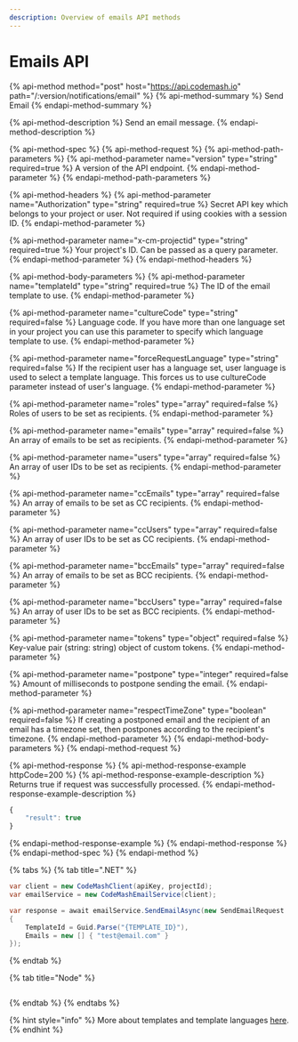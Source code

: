 ```yaml
---
description: Overview of emails API methods
---
```


# Emails API

{% api-method method="post" host="https://api.codemash.io" path="/:version/notifications/email" %}
{% api-method-summary %}
Send Email
{% endapi-method-summary %}

{% api-method-description %}
Send an email message.
{% endapi-method-description %}

{% api-method-spec %}
{% api-method-request %}
{% api-method-path-parameters %}
{% api-method-parameter name="version" type="string" required=true %}
A version of the API endpoint.
{% endapi-method-parameter %}
{% endapi-method-path-parameters %}

{% api-method-headers %}
{% api-method-parameter name="Authorization" type="string" required=true %}
Secret API key which belongs to your project or user. Not required if using cookies with a session ID.
{% endapi-method-parameter %}

{% api-method-parameter name="x-cm-projectid" type="string" required=true %}
Your project's ID. Can be passed as a query parameter.
{% endapi-method-parameter %}
{% endapi-method-headers %}

{% api-method-body-parameters %}
{% api-method-parameter name="templateId" type="string" required=true %}
The ID of the email template to use.
{% endapi-method-parameter %}

{% api-method-parameter name="cultureCode" type="string" required=false %}
Language code. If you have more than one language set in your project you can use this parameter to specify which language template to use.
{% endapi-method-parameter %}

{% api-method-parameter name="forceRequestLanguage" type="string" required=false %}
If the recipient user has a language set, user language is used to select a template language. This forces us to use cultureCode parameter instead of user's language.
{% endapi-method-parameter %}

{% api-method-parameter name="roles" type="array" required=false %}
Roles of users to be set as recipients.
{% endapi-method-parameter %}

{% api-method-parameter name="emails" type="array" required=false %}
An array of emails to be set as recipients.
{% endapi-method-parameter %}

{% api-method-parameter name="users" type="array" required=false %}
An array of user IDs to be set as recipients.
{% endapi-method-parameter %}

{% api-method-parameter name="ccEmails" type="array" required=false %}
An array of emails to be set as CC recipients.
{% endapi-method-parameter %}

{% api-method-parameter name="ccUsers" type="array" required=false %}
An array of user IDs to be set as CC recipients.
{% endapi-method-parameter %}

{% api-method-parameter name="bccEmails" type="array" required=false %}
An array of emails to be set as BCC recipients.
{% endapi-method-parameter %}

{% api-method-parameter name="bccUsers" type="array" required=false %}
An array of user IDs to be set as BCC recipients.
{% endapi-method-parameter %}

{% api-method-parameter name="tokens" type="object" required=false %}
Key-value pair \(string: string\) object of custom tokens.
{% endapi-method-parameter %}

{% api-method-parameter name="postpone" type="integer" required=false %}
Amount of milliseconds to postpone sending the email.
{% endapi-method-parameter %}

{% api-method-parameter name="respectTimeZone" type="boolean" required=false %}
If creating a postponed email and the recipient of an email has a timezone set, then postpones according to the recipient's timezone.
{% endapi-method-parameter %}
{% endapi-method-body-parameters %}
{% endapi-method-request %}

{% api-method-response %}
{% api-method-response-example httpCode=200 %}
{% api-method-response-example-description %}
Returns true if request was successfully processed.
{% endapi-method-response-example-description %}

```javascript
{
    "result": true
}
```
{% endapi-method-response-example %}
{% endapi-method-response %}
{% endapi-method-spec %}
{% endapi-method %}

{% tabs %}
{% tab title=".NET" %}
```csharp
var client = new CodeMashClient(apiKey, projectId);
var emailService = new CodeMashEmailService(client);

var response = await emailService.SendEmailAsync(new SendEmailRequest
{
    TemplateId = Guid.Parse("{TEMPLATE_ID}"),
    Emails = new [] { "test@email.com" }
});
```
{% endtab %}

{% tab title="Node" %}
```

```
{% endtab %}
{% endtabs %}

{% hint style="info" %}
More about templates and template languages [here](templates.md).
{% endhint %}

